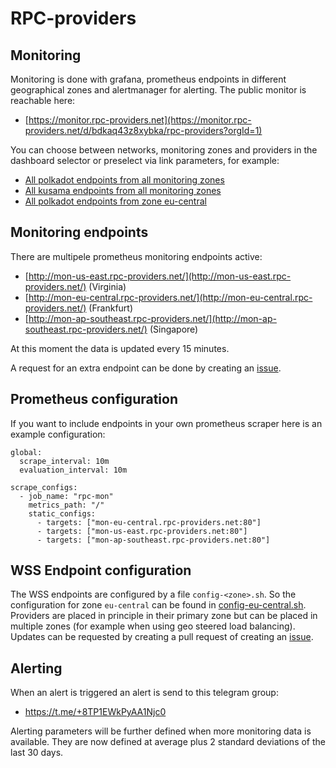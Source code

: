 # RPC-providers

## Monitoring
Monitoring is done with grafana, prometheus endpoints in different geographical zones and alertmanager for alerting. The public monitor is reachable here: 
* [https://monitor.rpc-providers.net](https://monitor.rpc-providers.net/d/bdkaq43z8xybka/rpc-providers?orgId=1)

You can choose between networks, monitoring zones and providers in the dashboard selector or preselect via link parameters, for example:
* [All polkadot endpoints from all monitoring zones](https://monitor.rpc-providers.net/d/bdkaq43z8xybka/rpc-providers?orgId=1&var-zone=All&var-network=polkadot&var-wss=All)
* [All kusama endpoints from all monitoring zones](https://monitor.rpc-providers.net/d/bdkaq43z8xybka/rpc-providers?orgId=1&var-zone=All&var-network=kusama&var-wss=All)
* [All polkadot endpoints from zone eu-central](https://monitor.rpc-providers.net/d/bdkaq43z8xybka/rpc-providers?orgId=1&var-zone=eu-central&var-network=polkadot&var-wss=All)

## Monitoring endpoints
There are multipele prometheus monitoring endpoints active:
* [http://mon-us-east.rpc-providers.net/](http://mon-us-east.rpc-providers.net/) (Virginia)
* [http://mon-eu-central.rpc-providers.net/](http://mon-eu-central.rpc-providers.net/) (Frankfurt)
* [http://mon-ap-southeast.rpc-providers.net/](http://mon-ap-southeast.rpc-providers.net/) (Singapore) 

At this moment the data is updated every 15 minutes. 

A request for an extra endpoint can be done by creating an [issue](https://github.com/rpc-providers/rpc-monitor/issues).

## Prometheus configuration
If you want to include endpoints in your own prometheus scraper here is an example configuration:

```
global:
  scrape_interval: 10m
  evaluation_interval: 10m

scrape_configs:
  - job_name: "rpc-mon"
    metrics_path: "/"
    static_configs:
      - targets: ["mon-eu-central.rpc-providers.net:80"]
      - targets: ["mon-us-east.rpc-providers.net:80"]
      - targets: ["mon-ap-southeast.rpc-providers.net:80"]
```

## WSS Endpoint configuration
The WSS endpoints are configured by a file `config-<zone>.sh`. So the configuration for zone `eu-central` can be found in [config-eu-central.sh](https://github.com/rpc-providers/rpc-monitor/blob/master/config-eu-central.sh). Providers are placed in principle in their primary zone but can be placed in multiple zones (for example when using geo steered load balancing). Updates can be requested by creating a pull request of creating an [issue](https://github.com/rpc-providers/rpc-monitor/issues).

## Alerting
When an alert is triggered an alert is send to this telegram group:
* https://t.me/+8TP1EWkPyAA1Njc0

Alerting parameters will be further defined when more monitoring data is available. They are now defined at average plus 2 standard deviations of the last 30 days. 
